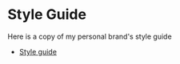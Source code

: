 # Style Guide

Here is a copy of my personal brand's style guide
- [Style guide](https://loosecookie.github.io/styleguide/styleguide.pdf)